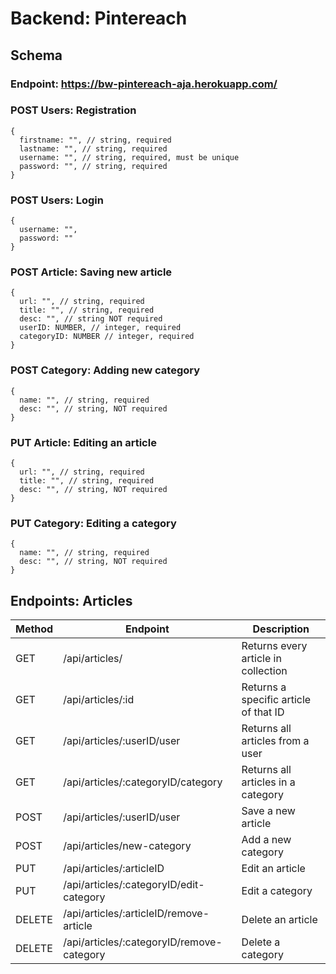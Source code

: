 # Backend: Pintereach 

## Schema

### Endpoint: https://bw-pintereach-aja.herokuapp.com/

### POST Users: Registration

```
{
  firstname: "", // string, required
  lastname: "", // string, required
  username: "", // string, required, must be unique
  password: "", // string, required
}
```

### POST Users: Login
```
{
  username: "",
  password: ""
}
```

### POST Article: Saving new article
```
{
  url: "", // string, required
  title: "", // string, required
  desc: "", // string NOT required
  userID: NUMBER, // integer, required
  categoryID: NUMBER // integer, required
}
```

### POST Category: Adding new category
```
{
  name: "", // string, required
  desc: "", // string, NOT required
}
```

### PUT Article: Editing an article
```
{
  url: "", // string, required
  title: "", // string, required
  desc: "", // string, NOT required
}
```

### PUT Category: Editing a category
```
{
  name: "", // string, required
  desc: "", // string, NOT required
}
```


## Endpoints: Articles

| Method | Endpoint                                  | Description                           |
| ------ | ----------------------------------------- | ------------------------------------- |
| GET    | /api/articles/                            | Returns every article in collection   |
| GET    | /api/articles/:id                         | Returns a specific article of that ID |
| GET    | /api/articles/:userID/user                | Returns all articles from a user      |
| GET    | /api/articles/:categoryID/category        | Returns all articles in a category    |
| POST   | /api/articles/:userID/user                | Save a new article                    |
| POST   | /api/articles/new-category                | Add a new category                    |
| PUT    | /api/articles/:articleID                  | Edit an article                       |
| PUT    | /api/articles/:categoryID/edit-category   | Edit a category                       |
| DELETE | /api/articles/:articleID/remove-article   | Delete an article                     |
| DELETE | /api/articles/:categoryID/remove-category | Delete a category                     |

